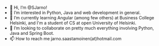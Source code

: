 - 👋 Hi, I’m @SJarno!
- 👀 I’m interested in Python, Java and web development in general.
- 🌱 I’m currently learning Angular (among few others) at Business College Helsinki, and I'm a student of CS at open University of Helsinki.
- 💞️ I’m looking to collaborate on pretty much everything involving Python, Java and Spring Boot.
- 📫 How to reach me jarno.saastamoinen(at)hotmail.com

<!---
SJarno/SJarno is a ✨ special ✨ repository because its `README.md` (this file) appears on your GitHub profile.
You can click the Preview link to take a look at your changes.
--->
